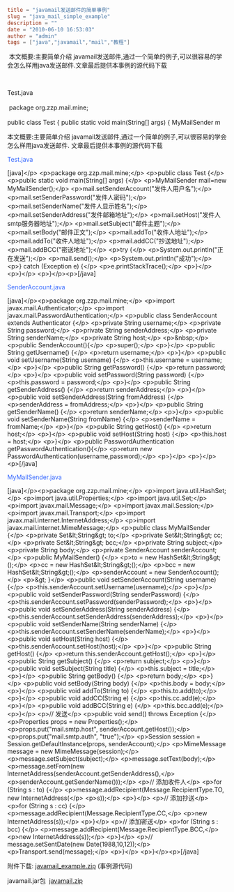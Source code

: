 ```toml
title = "javamail发送邮件的简单事例"
slug = "java_mail_simple_example"
description = ""
date = "2010-06-10 16:53:03"
author = "admin"
tags = ["java","javamail","mail","教程"]
```

<p>&nbsp;本文概要:主要简单介绍 javamail发送邮件,通过一个简单的例子,可以很容易的学会怎么样用java发送邮件.文章最后提供本事例的源代码下载</p><p>&nbsp;</p><p>Test.java<br /><br />&nbsp;package org.zzp.mail.mine;&nbsp;<br /><br />public class Test {	public static void main(String[] args) {		MyMailSender m</p>


<!--more-->

本文概要:主要简单介绍 javamail发送邮件,通过一个简单的例子,可以很容易的学会怎么样用java发送邮件.
文章最后提供本事例的源代码下载

<!--more-->

<span style="color: #3366ff;">Test.java</span>

[java]&lt;/p&gt; &lt;p&gt;package org.zzp.mail.mine;&lt;/p&gt; &lt;p&gt;public class Test {&lt;/p&gt; &lt;p&gt;public static void main(String[] args) {&lt;/p&gt; &lt;p&gt;MyMailSender mail=new MyMailSender();&lt;/p&gt; &lt;p&gt;mail.setSenderAccount(&quot;发件人用户名&quot;);&lt;/p&gt; &lt;p&gt;mail.setSenderPassword(&quot;发件人密码&quot;);&lt;/p&gt; &lt;p&gt;mail.setSenderName(&quot;发件人显示姓名&quot;);&lt;/p&gt; &lt;p&gt;mail.setSenderAddress(&quot;发件邮箱地址&quot;);&lt;/p&gt; &lt;p&gt;mail.setHost(&quot;发件人smtp服务器地址&quot;);&lt;/p&gt; &lt;p&gt;mail.setSubject(&quot;邮件主题&quot;);&lt;/p&gt; &lt;p&gt;mail.setBody(&quot;邮件正文&quot;);&lt;/p&gt; &lt;p&gt;mail.addTo(&quot;收件人地址&quot;);&lt;/p&gt; &lt;p&gt;mail.addTo(&quot;收件人地址&quot;);&lt;/p&gt; &lt;p&gt;mail.addCC(&quot;抄送地址&quot;);&lt;/p&gt; &lt;p&gt;mail.addBCC(&quot;密送地址&quot;);&lt;/p&gt; &lt;p&gt;try {&lt;/p&gt; &lt;p&gt;System.out.println(&quot;正在发送&quot;);&lt;/p&gt; &lt;p&gt;mail.send();&lt;/p&gt; &lt;p&gt;System.out.println(&quot;成功&quot;);&lt;/p&gt; &lt;p&gt;} catch (Exception e) {&lt;/p&gt; &lt;p&gt;e.printStackTrace();&lt;/p&gt; &lt;p&gt;}&lt;/p&gt; &lt;p&gt;}&lt;/p&gt; &lt;p&gt;}&lt;/p&gt;&lt;p&gt;[/java]

<span style="color: #3366ff;">SenderAccount.java</span>

[java]&lt;/p&gt;&lt;p&gt;package org.zzp.mail.mine;&lt;/p&gt; &lt;p&gt;import javax.mail.Authenticator;&lt;/p&gt; &lt;p&gt;import javax.mail.PasswordAuthentication;&lt;/p&gt; &lt;p&gt;public class SenderAccount extends Authenticator {&lt;/p&gt; &lt;p&gt;private String username;&lt;/p&gt; &lt;p&gt;private String password;&lt;/p&gt; &lt;p&gt;private String senderAddress;&lt;/p&gt; &lt;p&gt;private String senderName;&lt;/p&gt; &lt;p&gt;private String host;&lt;/p&gt; &lt;p&gt;&amp;nbsp;&lt;/p&gt; &lt;p&gt;public SenderAccount(){&lt;/p&gt; &lt;p&gt;super();&lt;/p&gt; &lt;p&gt;}&lt;/p&gt; &lt;p&gt;public String getUsername() {&lt;/p&gt; &lt;p&gt;return username;&lt;/p&gt; &lt;p&gt;}&lt;/p&gt; &lt;p&gt;public void setUsername(String username) {&lt;/p&gt; &lt;p&gt;this.username = username;&lt;/p&gt; &lt;p&gt;}&lt;/p&gt; &lt;p&gt;public String getPassword() {&lt;/p&gt; &lt;p&gt;return password;&lt;/p&gt; &lt;p&gt;}&lt;/p&gt; &lt;p&gt;public void setPassword(String password) {&lt;/p&gt; &lt;p&gt;this.password = password;&lt;/p&gt; &lt;p&gt;}&lt;/p&gt; &lt;p&gt;public String getSenderAddress() {&lt;/p&gt; &lt;p&gt;return senderAddress;&lt;/p&gt; &lt;p&gt;}&lt;/p&gt; &lt;p&gt;public void setSenderAddress(String fromAddress) {&lt;/p&gt; &lt;p&gt;senderAddress = fromAddress;&lt;/p&gt; &lt;p&gt;}&lt;/p&gt; &lt;p&gt;public String getSenderName() {&lt;/p&gt; &lt;p&gt;return senderName;&lt;/p&gt; &lt;p&gt;}&lt;/p&gt; &lt;p&gt;public void setSenderName(String fromName) {&lt;/p&gt; &lt;p&gt;senderName = fromName;&lt;/p&gt; &lt;p&gt;}&lt;/p&gt; &lt;p&gt;public String getHost() {&lt;/p&gt; &lt;p&gt;return host;&lt;/p&gt; &lt;p&gt;}&lt;/p&gt; &lt;p&gt;public void setHost(String host) {&lt;/p&gt; &lt;p&gt;this.host = host;&lt;/p&gt; &lt;p&gt;}&lt;/p&gt; &lt;p&gt;public PasswordAuthentication getPasswordAuthentication(){&lt;/p&gt; &lt;p&gt;return new PasswordAuthentication(username,password);&lt;/p&gt; &lt;p&gt;}&lt;/p&gt; &lt;p&gt;}&lt;/p&gt;&lt;p&gt;[/java]

<span style="color: #3366ff;">MyMailSender.java</span>

[java]&lt;/p&gt;&lt;p&gt;package org.zzp.mail.mine;&lt;/p&gt; &lt;p&gt;import java.util.HashSet;&lt;/p&gt; &lt;p&gt;import java.util.Properties;&lt;/p&gt; &lt;p&gt;import java.util.Set;&lt;/p&gt; &lt;p&gt;import javax.mail.Message;&lt;/p&gt; &lt;p&gt;import javax.mail.Session;&lt;/p&gt; &lt;p&gt;import javax.mail.Transport;&lt;/p&gt; &lt;p&gt;import javax.mail.internet.InternetAddress;&lt;/p&gt; &lt;p&gt;import javax.mail.internet.MimeMessage;&lt;/p&gt; &lt;p&gt;public class MyMailSender {&lt;/p&gt; &lt;p&gt;private Set&amp;lt;String&amp;gt; to;&lt;/p&gt; &lt;p&gt;private Set&amp;lt;String&amp;gt; cc;&lt;/p&gt; &lt;p&gt;private Set&amp;lt;String&amp;gt; bcc;&lt;/p&gt; &lt;p&gt;private String subject;&lt;/p&gt; &lt;p&gt;private String body;&lt;/p&gt; &lt;p&gt;private SenderAccount senderAccount;&lt;/p&gt; &lt;p&gt;public MyMailSender() {&lt;/p&gt; &lt;p&gt;to = new HashSet&amp;lt;String&amp;gt;();&lt;/p&gt; &lt;p&gt;cc = new HashSet&amp;lt;String&amp;gt;();&lt;/p&gt; &lt;p&gt;bcc = new HashSet&amp;lt;String&amp;gt;();&lt;/p&gt; &lt;p&gt;senderAccount = new SenderAccount();&lt;/p&gt; &lt;p&gt;&amp;gt; }&lt;/p&gt; &lt;p&gt;public void setSenderAccount(String username) {&lt;/p&gt; &lt;p&gt;this.senderAccount.setUsername(username);&lt;/p&gt; &lt;p&gt;}&lt;/p&gt; &lt;p&gt;public void setSenderPassword(String senderPassword) {&lt;/p&gt; &lt;p&gt;this.senderAccount.setPassword(senderPassword);&lt;/p&gt; &lt;p&gt;}&lt;/p&gt; &lt;p&gt;public void setSenderAddress(String senderAddress) {&lt;/p&gt; &lt;p&gt;this.senderAccount.setSenderAddress(senderAddress);&lt;/p&gt; &lt;p&gt;}&lt;/p&gt; &lt;p&gt;public void setSenderName(String senderName) {&lt;/p&gt; &lt;p&gt;this.senderAccount.setSenderName(senderName);&lt;/p&gt; &lt;p&gt;}&lt;/p&gt; &lt;p&gt;public void setHost(String host) {&lt;/p&gt; &lt;p&gt;this.senderAccount.setHost(host);&lt;/p&gt; &lt;p&gt;}&lt;/p&gt; &lt;p&gt;public String getHost() {&lt;/p&gt; &lt;p&gt;return this.senderAccount.getHost();&lt;/p&gt; &lt;p&gt;}&lt;/p&gt; &lt;p&gt;public String getSubject() {&lt;/p&gt; &lt;p&gt;return subject;&lt;/p&gt; &lt;p&gt;}&lt;/p&gt; &lt;p&gt;public void setSubject(String title) {&lt;/p&gt; &lt;p&gt;this.subject = title;&lt;/p&gt; &lt;p&gt;}&lt;/p&gt; &lt;p&gt;public String getBody() {&lt;/p&gt; &lt;p&gt;return body;&lt;/p&gt; &lt;p&gt;}&lt;/p&gt; &lt;p&gt;public void setBody(String body) {&lt;/p&gt; &lt;p&gt;this.body = body;&lt;/p&gt; &lt;p&gt;}&lt;/p&gt; &lt;p&gt;public void addTo(String to) {&lt;/p&gt; &lt;p&gt;this.to.add(to);&lt;/p&gt; &lt;p&gt;}&lt;/p&gt; &lt;p&gt;public void addCC(String e) {&lt;/p&gt; &lt;p&gt;this.cc.add(e);&lt;/p&gt; &lt;p&gt;}&lt;/p&gt; &lt;p&gt;public void addBCC(String e) {&lt;/p&gt; &lt;p&gt;this.bcc.add(e);&lt;/p&gt; &lt;p&gt;}&lt;/p&gt; &lt;p&gt;// 发送&lt;/p&gt; &lt;p&gt;public void send() throws Exception {&lt;/p&gt; &lt;p&gt;Properties props = new Properties();&lt;/p&gt; &lt;p&gt;props.put(&quot;mail.smtp.host&quot;, senderAccount.getHost());&lt;/p&gt; &lt;p&gt;props.put(&quot;mail.smtp.auth&quot;, &quot;true&quot;);&lt;/p&gt; &lt;p&gt;Session session = Session.getDefaultInstance(props, senderAccount);&lt;/p&gt; &lt;p&gt;MimeMessage message = new MimeMessage(session);&lt;/p&gt; &lt;p&gt;message.setSubject(subject);&lt;/p&gt; &lt;p&gt;message.setText(body);&lt;/p&gt; &lt;p&gt;message.setFrom(new InternetAddress(senderAccount.getSenderAddress(),&lt;/p&gt; &lt;p&gt;senderAccount.getSenderName()));&lt;/p&gt; &lt;p&gt;// 添加收件人&lt;/p&gt; &lt;p&gt;for (String s : to) {&lt;/p&gt; &lt;p&gt;message.addRecipient(Message.RecipientType.TO, new InternetAddress(&lt;/p&gt; &lt;p&gt;s));&lt;/p&gt; &lt;p&gt;}&lt;/p&gt; &lt;p&gt;// 添加抄送&lt;/p&gt; &lt;p&gt;for (String s : cc) {&lt;/p&gt; &lt;p&gt;message.addRecipient(Message.RecipientType.CC,&lt;/p&gt; &lt;p&gt;new InternetAddress(s));&lt;/p&gt; &lt;p&gt;}&lt;/p&gt; &lt;p&gt;// 添加密送&lt;/p&gt; &lt;p&gt;for (String s : bcc) {&lt;/p&gt; &lt;p&gt;message.addRecipient(Message.RecipientType.BCC,&lt;/p&gt; &lt;p&gt;new InternetAddress(s));&lt;/p&gt; &lt;p&gt;}&lt;/p&gt; &lt;p&gt;// message.setSentDate(new Date(1988,10,12));&lt;/p&gt; &lt;p&gt;Transport.send(message);&lt;/p&gt; &lt;p&gt;}&lt;/p&gt; &lt;p&gt;}&lt;/p&gt;&lt;p&gt;[/java]

附件下载:
<a href="/assets/UPLOAD_OLD/2010/6/javamail_example.zip" target="_blank">javamail_example.zip</a> (事例源代码)

javamail.jar包  <a href="/assets/UPLOAD_OLD/2010/6/javamail.zip" target="_blank">javamail.zip</a>